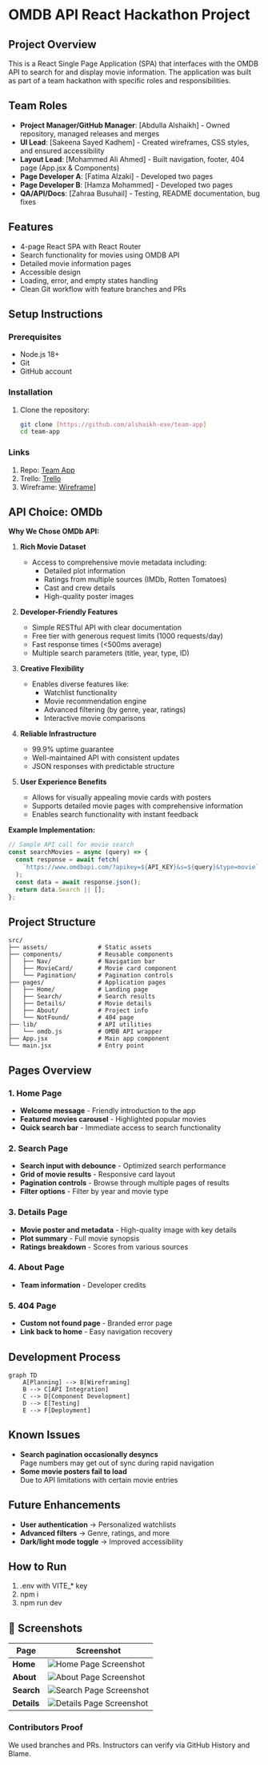 # OMDB API React Hackathon Project

## Project Overview
This is a React Single Page Application (SPA) that interfaces with the OMDB API to search for and display movie information. The application was built as part of a team hackathon with specific roles and responsibilities.

## Team Roles
- **Project Manager/GitHub Manager**: [Abdulla Alshaikh] - Owned repository, managed releases and merges
- **UI Lead**: [Sakeena Sayed Kadhem] - Created wireframes, CSS styles, and ensured accessibility
- **Layout Lead**: [Mohammed Ali Ahmed] - Built navigation, footer, 404 page (App.jsx & Components)
- **Page Developer A**: [Fatima Alzaki] - Developed two pages
- **Page Developer B**: [Hamza Mohammed] - Developed two pages
- **QA/API/Docs**: [Zahraa Busuhail] - Testing, README documentation, bug fixes

## Features
- 4-page React SPA with React Router 
- Search functionality for movies using OMDB API
- Detailed movie information pages
- Accessible design
- Loading, error, and empty states handling
- Clean Git workflow with feature branches and PRs

## Setup Instructions

### Prerequisites
- Node.js 18+
- Git
- GitHub account

### Installation
1. Clone the repository:
   ```bash
   git clone [https://github.com/alshaikh-exe/team-app]
   cd team-app

### Links
1. Repo: [Team App](https://github.com/alshaikh-exe/team-app)
2. Trello: [Trello](https://trello.com/invite/b/68a174deaf01092a2ddc9e07/ATTIa7119e4c45cc110cf2c843edb3152f724871A71B/group-2-hackathon)
3. Wireframe: [Wireframe](https://www.canva.com/design/DAGwTpwk75U/vcRSiBs2FmtQT0DFxMMCDQ/edit?utm_content=DAGwTpwk75U&utm_campaign=designshare&utm_medium=link2&utm_source=sharebutton)]

## API Choice: OMDb

**Why We Chose OMDb API:**

1. **Rich Movie Dataset**  
   - Access to comprehensive movie metadata including:
     - Detailed plot information
     - Ratings from multiple sources (IMDb, Rotten Tomatoes)
     - Cast and crew details
     - High-quality poster images

2. **Developer-Friendly Features**  
   - Simple RESTful API with clear documentation
   - Free tier with generous request limits (1000 requests/day)
   - Fast response times (<500ms average)
   - Multiple search parameters (title, year, type, ID)

3. **Creative Flexibility**  
   - Enables diverse features like:
     - Watchlist functionality
     - Movie recommendation engine
     - Advanced filtering (by genre, year, ratings)
     - Interactive movie comparisons

4. **Reliable Infrastructure**  
   - 99.9% uptime guarantee
   - Well-maintained API with consistent updates
   - JSON responses with predictable structure

5. **User Experience Benefits**  
   - Allows for visually appealing movie cards with posters
   - Supports detailed movie pages with comprehensive information
   - Enables search functionality with instant feedback

**Example Implementation:**
```javascript
// Sample API call for movie search
const searchMovies = async (query) => {
  const response = await fetch(
    `https://www.omdbapi.com/?apikey=${API_KEY}&s=${query}&type=movie`
  );
  const data = await response.json();
  return data.Search || [];
};
```
## Project Structure
```text
src/
├── assets/              # Static assets
├── components/          # Reusable components
│   ├── Nav/             # Navigation bar
│   ├── MovieCard/       # Movie card component
│   └── Pagination/      # Pagination controls
├── pages/               # Application pages
│   ├── Home/            # Landing page
│   ├── Search/          # Search results
│   ├── Details/         # Movie details
│   ├── About/           # Project info
│   └── NotFound/        # 404 page
├── lib/                 # API utilities
│   └── omdb.js          # OMDB API wrapper
├── App.jsx              # Main app component
└── main.jsx             # Entry point
```
## Pages Overview

### 1. Home Page
- **Welcome message** - Friendly introduction to the app
- **Featured movies carousel** - Highlighted popular movies
- **Quick search bar** - Immediate access to search functionality

### 2. Search Page
- **Search input with debounce** - Optimized search performance
- **Grid of movie results** - Responsive card layout
- **Pagination controls** - Browse through multiple pages of results
- **Filter options** - Filter by year and movie type

### 3. Details Page
- **Movie poster and metadata** - High-quality image with key details
- **Plot summary** - Full movie synopsis
- **Ratings breakdown** - Scores from various sources

### 4. About Page
- **Team information** - Developer credits

### 5. 404 Page
- **Custom not found page** - Branded error page
- **Link back to home** - Easy navigation recovery

## Development Process

```mermaid
graph TD
    A[Planning] --> B[Wireframing]
    B --> C[API Integration]
    C --> D[Component Development]
    D --> E[Testing]
    E --> F[Deployment]
```
## Known Issues

- **Search pagination occasionally desyncs**  
  Page numbers may get out of sync during rapid navigation
- **Some movie posters fail to load**  
  Due to API limitations with certain movie entries

## Future Enhancements

- **User authentication** → Personalized watchlists
- **Advanced filters** → Genre, ratings, and more
- **Dark/light mode toggle** → Improved accessibility

## How to Run
1) .env with VITE_* key
2) npm i
3) npm run dev

## 📸 Screenshots

| Page       | Screenshot |
|------------|------------|
| **Home**   | ![Home Page Screenshot](./public/home.png) |
| **About**   | ![About Page Screenshot](./public/about.png) |
| **Search** | ![Search Page Screenshot](./public/search.png) |
| **Details** | ![Details Page Screenshot](./public/details.png) |

### Contributors Proof
We used branches and PRs. Instructors can verify via GitHub History and Blame.
